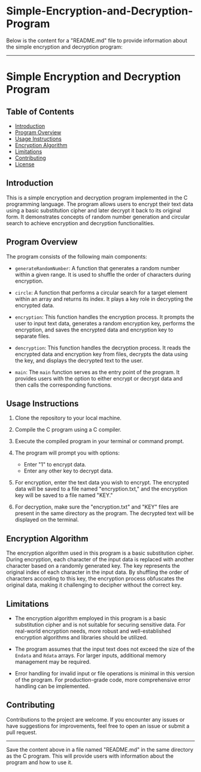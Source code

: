 # Simple-Encryption-and-Decryption-Program
Below is the content for a "README.md" file to provide information about the simple encryption and decryption program:

---

# Simple Encryption and Decryption Program


## Table of Contents

- [Introduction](#introduction)
- [Program Overview](#program-overview)
- [Usage Instructions](#usage-instructions)
- [Encryption Algorithm](#encryption-algorithm)
- [Limitations](#limitations)
- [Contributing](#contributing)
- [License](#license)

## Introduction

This is a simple encryption and decryption program implemented in the C programming language. The program allows users to encrypt their text data using a basic substitution cipher and later decrypt it back to its original form. It demonstrates concepts of random number generation and circular search to achieve encryption and decryption functionalities.

## Program Overview

The program consists of the following main components:

- `generateRandomNumber`: A function that generates a random number within a given range. It is used to shuffle the order of characters during encryption.

- `circle`: A function that performs a circular search for a target element within an array and returns its index. It plays a key role in decrypting the encrypted data.

- `encryption`: This function handles the encryption process. It prompts the user to input text data, generates a random encryption key, performs the encryption, and saves the encrypted data and encryption key to separate files.

- `dencryption`: This function handles the decryption process. It reads the encrypted data and encryption key from files, decrypts the data using the key, and displays the decrypted text to the user.

- `main`: The `main` function serves as the entry point of the program. It provides users with the option to either encrypt or decrypt data and then calls the corresponding functions.

## Usage Instructions

1. Clone the repository to your local machine.

2. Compile the C program using a C compiler.

3. Execute the compiled program in your terminal or command prompt.

4. The program will prompt you with options:
   - Enter "1" to encrypt data.
   - Enter any other key to decrypt data.

5. For encryption, enter the text data you wish to encrypt. The encrypted data will be saved to a file named "encryption.txt," and the encryption key will be saved to a file named "KEY."

6. For decryption, make sure the "encryption.txt" and "KEY" files are present in the same directory as the program. The decrypted text will be displayed on the terminal.

## Encryption Algorithm

The encryption algorithm used in this program is a basic substitution cipher. During encryption, each character of the input data is replaced with another character based on a randomly generated key. The key represents the original index of each character in the input data. By shuffling the order of characters according to this key, the encryption process obfuscates the original data, making it challenging to decipher without the correct key.

## Limitations

- The encryption algorithm employed in this program is a basic substitution cipher and is not suitable for securing sensitive data. For real-world encryption needs, more robust and well-established encryption algorithms and libraries should be utilized.

- The program assumes that the input text does not exceed the size of the `Endata` and `Rdata` arrays. For larger inputs, additional memory management may be required.

- Error handling for invalid input or file operations is minimal in this version of the program. For production-grade code, more comprehensive error handling can be implemented.

## Contributing

Contributions to the project are welcome. If you encounter any issues or have suggestions for improvements, feel free to open an issue or submit a pull request.


---

Save the content above in a file named "README.md" in the same directory as the C program. This will provide users with information about the program and how to use it.
